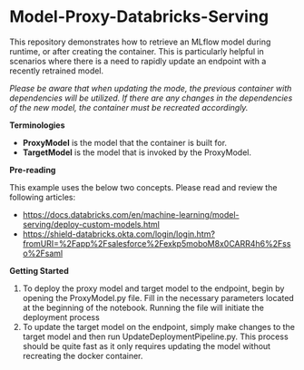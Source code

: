 # Model-Proxy-Databricks-Serving


This repository demonstrates how to retrieve an MLflow model during runtime, or after creating the container. This is particularly helpful in scenarios where there is a need to rapidly update an endpoint with a recently retrained model. 

_Please be aware that when updating the mode, the previous container with dependencies will be utilized. If there are any changes in the dependencies of the new model, the container must be recreated accordingly._

<b>Terminologies</b>

- **ProxyModel** is the model that the container is built for.
- **TargetModel** is the model that is invoked by the ProxyModel.

<b>Pre-reading</b>

This example uses the below two concepts. Please read and review the following articles:
- https://docs.databricks.com/en/machine-learning/model-serving/deploy-custom-models.html
- https://shield-databricks.okta.com/login/login.htm?fromURI=%2Fapp%2Fsalesforce%2Fexkp5moboM8x0CARR4h6%2Fsso%2Fsaml

<b>Getting Started</b>

1. To deploy the proxy model and target model to the endpoint, begin by opening the ProxyModel.py file. Fill in the necessary parameters located at the beginning of the notebook. Running the file will initiate the deployment process
2. To update the target model on the endpoint, simply make changes to the target model and then run UpdateDeploymentPipeline.py. This process should be quite fast as it only requires updating the model without recreating the docker container.

